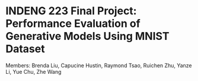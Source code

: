 # INDENG 223 Final Project: Performance Evaluation of Generative Models Using MNIST Dataset

Members: Brenda Liu,  Capucine Hustin, Raymond Tsao, Ruichen Zhu, Yanze Li, Yue Chu, Zhe Wang


